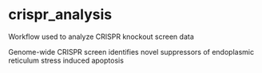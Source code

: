 # crispr_analysis
Workflow used to analyze CRISPR knockout screen data

Genome-wide CRISPR screen identifies novel suppressors of endoplasmic reticulum stress
induced apoptosis
